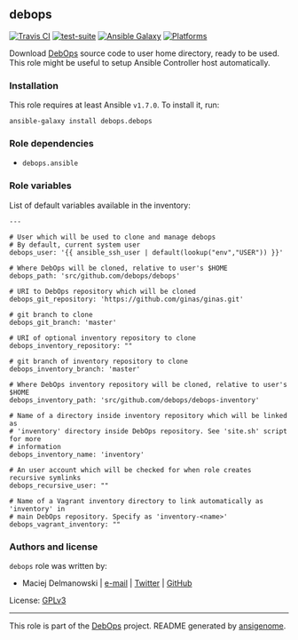 ## debops

[![Travis CI](https://secure.travis-ci.org/debops/ansible-debops.png)](http://travis-ci.org/debops/ansible-debops) [![test-suite](http://img.shields.io/badge/test--suite-ansible--debops-blue.svg)](https://github.com/debops/test-suite/tree/master/ansible-debops/) [![Ansible Galaxy](http://img.shields.io/badge/galaxy-debops.debops-660198.svg)](https://galaxy.ansible.com/list#/roles/1557) [![Platforms](http://img.shields.io/badge/platforms-debian%20|%20ubuntu-lightgrey.svg)](#)

Download [DebOps](http://debops.org/) source code to user home directory,
ready to be used. This role might be useful to setup Ansible Controller
host automatically.


### Installation

This role requires at least Ansible `v1.7.0`. To install it, run:

    ansible-galaxy install debops.debops



### Role dependencies

- `debops.ansible`



### Role variables

List of default variables available in the inventory:

    ---
    
    # User which will be used to clone and manage debops
    # By default, current system user
    debops_user: '{{ ansible_ssh_user | default(lookup("env","USER")) }}'
    
    # Where DebOps will be cloned, relative to user's $HOME
    debops_path: 'src/github.com/debops/debops'
    
    # URI to DebOps repository which will be cloned
    debops_git_repository: 'https://github.com/ginas/ginas.git'
    
    # git branch to clone
    debops_git_branch: 'master'
    
    # URI of optional inventory repository to clone
    debops_inventory_repository: ""
    
    # git branch of inventory repository to clone
    debops_inventory_branch: 'master'
    
    # Where DebOps inventory repository will be cloned, relative to user's $HOME
    debops_inventory_path: 'src/github.com/debops/debops-inventory'
    
    # Name of a directory inside inventory repository which will be linked as
    # 'inventory' directory inside DebOps repository. See 'site.sh' script for more
    # information
    debops_inventory_name: 'inventory'
    
    # An user account which will be checked for when role creates recursive symlinks
    debops_recursive_user: ""
    
    # Name of a Vagrant inventory directory to link automatically as 'inventory' in
    # main DebOps repository. Specify as 'inventory-<name>'
    debops_vagrant_inventory: ""




### Authors and license

`debops` role was written by:

- Maciej Delmanowski | [e-mail](mailto:drybjed@gmail.com) | [Twitter](https://twitter.com/drybjed) | [GitHub](https://github.com/drybjed)

License: [GPLv3](https://tldrlegal.com/license/gnu-general-public-license-v3-(gpl-3))

***

This role is part of the [DebOps](http://debops.org/) project. README generated by [ansigenome](https://github.com/nickjj/ansigenome/).
